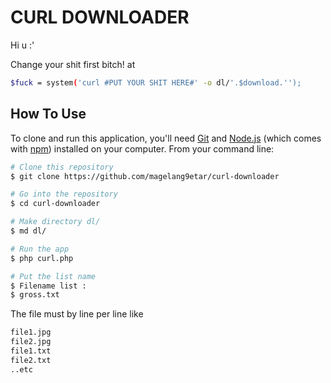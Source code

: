# CURL DOWNLOADER
Hi u :'

Change your shit first bitch! at

```bash
$fuck = system('curl #PUT YOUR SHIT HERE#' -o dl/'.$download.'');
```

## How To Use

To clone and run this application, you'll need [Git](https://git-scm.com) and [Node.js](https://nodejs.org/en/download/) (which comes with [npm](http://npmjs.com)) installed on your computer. From your command line:

```bash
# Clone this repository
$ git clone https://github.com/magelang9etar/curl-downloader

# Go into the repository
$ cd curl-downloader

# Make directory dl/
$ md dl/

# Run the app
$ php curl.php

# Put the list name
$ Filename list : 
$ gross.txt
```
The file must by line per line like 
```bash
file1.jpg
file2.jpg
file1.txt
file2.txt
..etc
```
